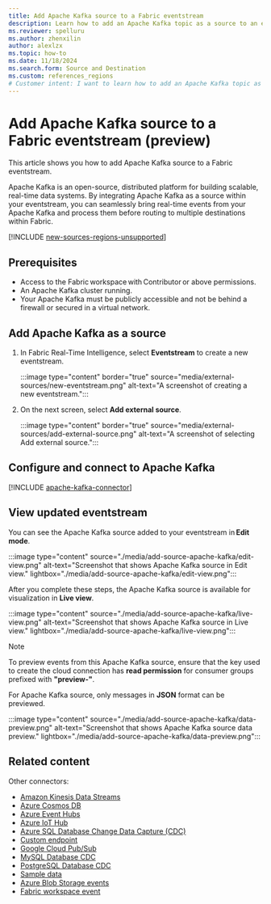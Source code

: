 ```yaml
---
title: Add Apache Kafka source to a Fabric eventstream
description: Learn how to add an Apache Kafka topic as a source to an eventstream. This feature is currently in preview.
ms.reviewer: spelluru
ms.author: zhenxilin
author: alexlzx
ms.topic: how-to
ms.date: 11/18/2024
ms.search.form: Source and Destination
ms.custom: references_regions
# Customer intent: I want to learn how to add an Apache Kafka topic as an event source to a Fabric eventstream. 
---
```


# Add Apache Kafka source to a Fabric eventstream (preview)
This article shows you how to add Apache Kafka source to a Fabric eventstream. 

Apache Kafka is an open-source, distributed platform for building scalable, real-time data systems. By integrating Apache Kafka as a source within your eventstream, you can seamlessly bring real-time events from your Apache Kafka and process them before routing to multiple destinations within Fabric.

[!INCLUDE [new-sources-regions-unsupported](./includes/new-sources-regions-unsupported.md)]

## Prerequisites 

- Access to the Fabric workspace with Contributor or above permissions.
- An Apache Kafka cluster running. 
- Your Apache Kafka must be publicly accessible and not be behind a firewall or secured in a virtual network.  


## Add Apache Kafka as a source 

1. In Fabric Real-Time Intelligence, select **Eventstream** to create a new eventstream.

   :::image type="content" border="true" source="media/external-sources/new-eventstream.png" alt-text="A screenshot of creating a new eventstream.":::

2. On the next screen, select **Add external source**.

   :::image type="content" border="true" source="media/external-sources/add-external-source.png" alt-text="A screenshot of selecting Add external source.":::

## Configure and connect to Apache Kafka

[!INCLUDE [apache-kafka-connector](./includes/apache-kafka-source-connector.md)]

## View updated eventstream
You can see the Apache Kafka source added to your eventstream in **Edit mode**.  

:::image type="content" source="./media/add-source-apache-kafka/edit-view.png" alt-text="Screenshot that shows Apache Kafka source in Edit view." lightbox="./media/add-source-apache-kafka/edit-view.png":::

After you complete these steps, the Apache Kafka source is available for visualization in **Live view**.

:::image type="content" source="./media/add-source-apache-kafka/live-view.png" alt-text="Screenshot that shows Apache Kafka source in Live view." lightbox="./media/add-source-apache-kafka/live-view.png":::

> [!NOTE]
> To preview events from this Apache Kafka source, ensure that the key used to create the cloud connection has **read permission** for consumer groups prefixed with **"preview-"**.
> 
> For Apache Kafka source, only messages in **JSON** format can be previewed.

:::image type="content" source="./media/add-source-apache-kafka/data-preview.png" alt-text="Screenshot that shows Apache Kafka source data preview." lightbox="./media/add-source-apache-kafka/data-preview.png":::


## Related content

Other connectors:

- [Amazon Kinesis Data Streams](add-source-amazon-kinesis-data-streams.md)
- [Azure Cosmos DB](add-source-azure-cosmos-db-change-data-capture.md)
- [Azure Event Hubs](add-source-azure-event-hubs.md)
- [Azure IoT Hub](add-source-azure-iot-hub.md)
- [Azure SQL Database Change Data Capture (CDC)](add-source-azure-sql-database-change-data-capture.md)
- [Custom endpoint](add-source-custom-app.md)
- [Google Cloud Pub/Sub](add-source-google-cloud-pub-sub.md) 
- [MySQL Database CDC](add-source-mysql-database-change-data-capture.md)
- [PostgreSQL Database CDC](add-source-postgresql-database-change-data-capture.md)
- [Sample data](add-source-sample-data.md)
- [Azure Blob Storage events](add-source-azure-blob-storage.md)
- [Fabric workspace event](add-source-fabric-workspace.md)
